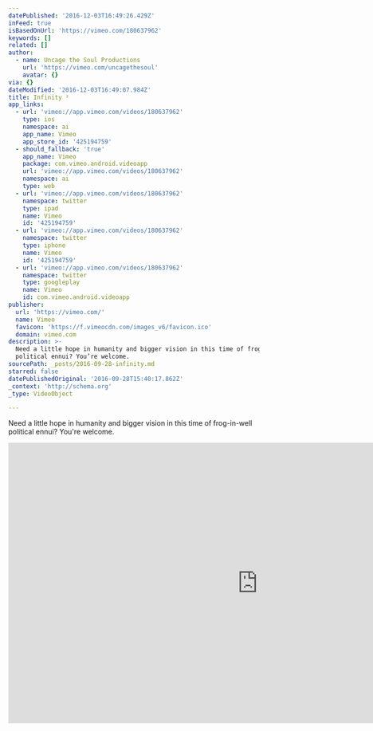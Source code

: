 ```yaml
---
datePublished: '2016-12-03T16:49:26.429Z'
inFeed: true
isBasedOnUrl: 'https://vimeo.com/180637962'
keywords: []
related: []
author:
  - name: Uncage the Soul Productions
    url: 'https://vimeo.com/uncagethesoul'
    avatar: {}
via: {}
dateModified: '2016-12-03T16:49:07.984Z'
title: Infinity ²
app_links:
  - url: 'vimeo://app.vimeo.com/videos/180637962'
    type: ios
    namespace: ai
    app_name: Vimeo
    app_store_id: '425194759'
  - should_fallback: 'true'
    app_name: Vimeo
    package: com.vimeo.android.videoapp
    url: 'vimeo://app.vimeo.com/videos/180637962'
    namespace: ai
    type: web
  - url: 'vimeo://app.vimeo.com/videos/180637962'
    namespace: twitter
    type: ipad
    name: Vimeo
    id: '425194759'
  - url: 'vimeo://app.vimeo.com/videos/180637962'
    namespace: twitter
    type: iphone
    name: Vimeo
    id: '425194759'
  - url: 'vimeo://app.vimeo.com/videos/180637962'
    namespace: twitter
    type: googleplay
    name: Vimeo
    id: com.vimeo.android.videoapp
publisher:
  url: 'https://vimeo.com/'
  name: Vimeo
  favicon: 'https://f.vimeocdn.com/images_v6/favicon.ico'
  domain: vimeo.com
description: >-
  Need a little hope in humanity and bigger vision in this time of frog-in-well
  political ennui? You’re welcome.
sourcePath: _posts/2016-09-28-infinity.md
starred: false
datePublishedOriginal: '2016-09-28T15:40:17.862Z'
_context: 'http://schema.org'
_type: VideoObject

---
```

Need a little hope in humanity and bigger vision in this time of frog-in-well political ennui? You're welcome.

<iframe src="https://cdn.embedly.com/widgets/media.html?src=https%3A%2F%2Fplayer.vimeo.com%2Fvideo%2F180637962&amp;url=https%3A%2F%2Fvimeo.com%2F180637962&amp;image=https%3A%2F%2Fi.vimeocdn.com%2Fvideo%2F590119575_1280.jpg&amp;key=b7d04c9b404c499eba89ee7072e1c4f7&amp;type=text%2Fhtml&amp;schema=vimeo" width="1000" height="563" scrolling="no" frameborder="0" allowfullscreen="" style=""></iframe>